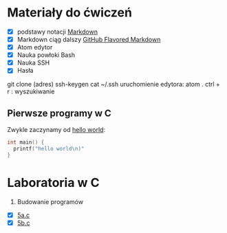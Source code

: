 # Materiały do ćwiczeń

- [x] podstawy notacji [Markdown](https://daringfireball.net/projects/markdown/)
- [X] Markdown ciąg dalszy [GitHub Flavored Markdown](https://help.github.com/articles/github-flavored-markdown/)
- [X] Atom edytor
- [X] Nauka powłoki Bash
- [X] Nauka SSH
- [X] Hasła

git clone (adres)
ssh-keygen
cat ~/.ssh
uruchomienie edytora: atom .
ctrl + r : wyszukiwanie

## Pierwsze programy w C

Zwykle zaczynamy od [hello world](/):

```c
int main() {
  printf("hello world\n)"
}
```


# Laboratoria w C

1. Budowanie programów

* [X] [5a.c](01-budowanie_programow/5a.c)
* [X] [5b.c](01_budowanie_programow/5b.c)
